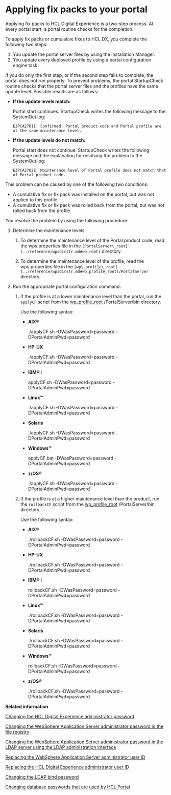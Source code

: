 # Applying fix packs to your portal

Applying fix packs to HCL Digital Experience is a two-step process. At every portal start, a portal routine checks for the completion.

To apply fix packs or cumulative fixes to HCL DX, you complete the following two steps:

1.  You update the portal server files by using the Installation Manager.
2.  You update every deployed profile by using a portal configuration engine task.

If you do only the first step, or if the second step fails to complete, the portal does not run properly. To prevent problems, the portal StartupCheck routine checks that the portal server files and the profiles have the same update level. Possible results are as follows:

-   **If the update levels match:**

    Portal start continues. StartupCheck writes the following message to the SystemOut.log:

    `EJPCA2701I: Confirmed: Portal product code and Portal profile are at the same maintenance level.`

-   **If the update levels do not match:**

    Portal start does not continue. StartupCheck writes the following message and the explanation for resolving the problem to the SystemOut.log:

    `EJPCA2702E: Maintenance level of Portal profile does not match that of Portal product code.`


This problem can be caused by one of the following two conditions:

-   A cumulative fix or fix pack was installed on the portal, but was not applied to this profile.
-   A cumulative fix or fix pack was rolled back from the portal, but was not rolled back from the profile.

You resolve the problem by using the following procedure.

1.  Determine the maintenance levels:

    1.  To determine the maintenance level of the Portal product code, read the wps.properties file in the `[PortalServer\_root](../reference/wpsdirstr.md#wp_root)` directory.

    2.  To determine the maintenance level of the profile, read the wps.properties file in the `[wp\_profile\_root](../reference/wpsdirstr.md#wp_profile_root)/PortalServer` directory.

2.  Run the appropriate portal configuration command:

    1.  If the profile is at a lower maintenance level than the portal, run the `applyCF` script from the [wp\_profile\_root](../reference/wpsdirstr.md#wp_profile_root) /PortalServer/bin directory.

        Use the following syntax:

        -   **AIX®**

            ./applyCF.sh -DWasPassword=password -DPortalAdminPwd=password

        -   **HP-UX**

            ./applyCF.sh -DWasPassword=password -DPortalAdminPwd=password

        -   **IBM® i**

            applyCF.sh -DWasPassword=password -DPortalAdminPwd=password

        -   **Linux™**

            ./applyCF.sh -DWasPassword=password -DPortalAdminPwd=password

        -   **Solaris**

            ./applyCF.sh -DWasPassword=password -DPortalAdminPwd=password

        -   **Windows™**

            applyCF.bat -DWasPassword=password -DPortalAdminPwd=password

        -   **z/OS®**

            ./applyCF.sh -DWasPassword=password -DPortalAdminPwd=password

    2.  If the profile is at a higher maintenance level than the product, run the `rollbackCF` script from the [wp\_profile\_root](../reference/wpsdirstr.md#wp_profile_root) /PortalServer/bin directory.

        Use the following syntax:

        -   **AIX®**

            ./rollbackCF.sh -DWasPassword=password -DPortalAdminPwd=password

        -   **HP-UX**

            ./rollbackCF.sh -DWasPassword=password -DPortalAdminPwd=password

        -   **IBM® i**

            rollbackCF.sh -DWasPassword=password -DPortalAdminPwd=password

        -   **Linux™**

            ./rollbackCF.sh -DWasPassword=password -DPortalAdminPwd=password

        -   **Solaris**

            ./rollbackCF.sh -DWasPassword=password -DPortalAdminPwd=password

        -   **Windows™**

            rollbackCF.sh -DWasPassword=password -DPortalAdminPwd=password

        -   **z/OS®**

            ./rollbackCF.sh -DWasPassword=password -DPortalAdminPwd=password


**Related information**  


[Changing the HCL Digital Experience administrator password](../security/wpsadmin.md)

[Changing the WebSphere Application Server administrator password in the file registry](../security/was_filereg.md)

[Changing the WebSphere Application Server administrator password in the LDAP server using the LDAP administration interface](../security/wpsbindldap.md)

[Replacing the WebSphere Application Server administrator user ID](../security/rep_was_id.md)

[Replacing the HCL Digital Experience administrator user ID](../security/portalid.md)

[Changing the LDAP bind password](../security/bind.md)

[Changing database passwords that are used by HCL Portal](../config/db_passwords.md)

